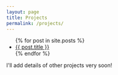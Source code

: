 ```yaml
---
layout: page
title: Projects
permalink: /projects/
---
```


<ul>
  {% for post in site.posts %}
    <li>
      <a href="{{ post.url }}">{{ post.title }}</a>
    </li>
  {% endfor %}
</ul>

I'll add details of other projects very soon!